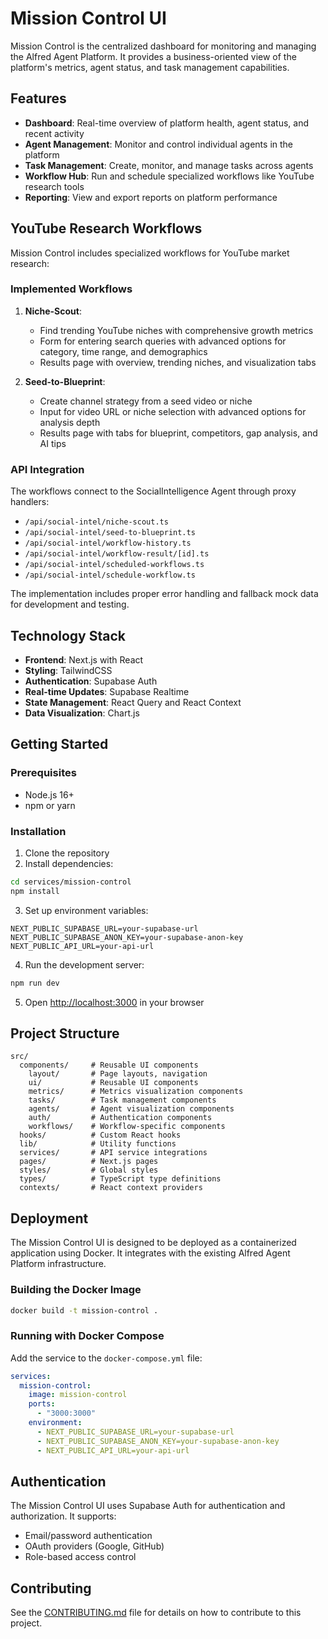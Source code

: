 # Mission Control UI

Mission Control is the centralized dashboard for monitoring and managing the Alfred Agent Platform. It provides a business-oriented view of the platform's metrics, agent status, and task management capabilities.

## Features

- **Dashboard**: Real-time overview of platform health, agent status, and recent activity
- **Agent Management**: Monitor and control individual agents in the platform
- **Task Management**: Create, monitor, and manage tasks across agents
- **Workflow Hub**: Run and schedule specialized workflows like YouTube research tools
- **Reporting**: View and export reports on platform performance

## YouTube Research Workflows

Mission Control includes specialized workflows for YouTube market research:

### Implemented Workflows

1. **Niche-Scout**:
   - Find trending YouTube niches with comprehensive growth metrics
   - Form for entering search queries with advanced options for category, time range, and demographics
   - Results page with overview, trending niches, and visualization tabs

2. **Seed-to-Blueprint**:
   - Create channel strategy from a seed video or niche
   - Input for video URL or niche selection with advanced options for analysis depth
   - Results page with tabs for blueprint, competitors, gap analysis, and AI tips

### API Integration

The workflows connect to the SocialIntelligence Agent through proxy handlers:

- `/api/social-intel/niche-scout.ts`
- `/api/social-intel/seed-to-blueprint.ts`
- `/api/social-intel/workflow-history.ts`
- `/api/social-intel/workflow-result/[id].ts`
- `/api/social-intel/scheduled-workflows.ts`
- `/api/social-intel/schedule-workflow.ts`

The implementation includes proper error handling and fallback mock data for development and testing.

## Technology Stack

- **Frontend**: Next.js with React
- **Styling**: TailwindCSS
- **Authentication**: Supabase Auth
- **Real-time Updates**: Supabase Realtime
- **State Management**: React Query and React Context
- **Data Visualization**: Chart.js

## Getting Started

### Prerequisites

- Node.js 16+
- npm or yarn

### Installation

1. Clone the repository
2. Install dependencies:

```bash
cd services/mission-control
npm install
```

3. Set up environment variables:

```
NEXT_PUBLIC_SUPABASE_URL=your-supabase-url
NEXT_PUBLIC_SUPABASE_ANON_KEY=your-supabase-anon-key
NEXT_PUBLIC_API_URL=your-api-url
```

4. Run the development server:

```bash
npm run dev
```

5. Open [http://localhost:3000](http://localhost:3000) in your browser

## Project Structure

```
src/
  components/     # Reusable UI components
    layout/       # Page layouts, navigation
    ui/           # Reusable UI components
    metrics/      # Metrics visualization components
    tasks/        # Task management components
    agents/       # Agent visualization components
    auth/         # Authentication components
    workflows/    # Workflow-specific components
  hooks/          # Custom React hooks
  lib/            # Utility functions
  services/       # API service integrations
  pages/          # Next.js pages
  styles/         # Global styles
  types/          # TypeScript type definitions
  contexts/       # React context providers
```

## Deployment

The Mission Control UI is designed to be deployed as a containerized application using Docker. It integrates with the existing Alfred Agent Platform infrastructure.

### Building the Docker Image

```bash
docker build -t mission-control .
```

### Running with Docker Compose

Add the service to the `docker-compose.yml` file:

```yaml
services:
  mission-control:
    image: mission-control
    ports:
      - "3000:3000"
    environment:
      - NEXT_PUBLIC_SUPABASE_URL=your-supabase-url
      - NEXT_PUBLIC_SUPABASE_ANON_KEY=your-supabase-anon-key
      - NEXT_PUBLIC_API_URL=your-api-url
```

## Authentication

The Mission Control UI uses Supabase Auth for authentication and authorization. It supports:

- Email/password authentication
- OAuth providers (Google, GitHub)
- Role-based access control

## Contributing

See the [CONTRIBUTING.md](../../CONTRIBUTING.md) file for details on how to contribute to this project.
